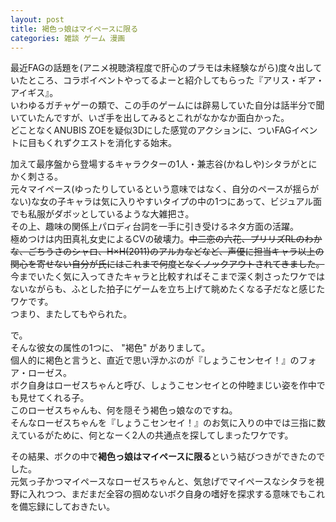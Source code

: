 ```yaml
---
layout: post
title: 褐色っ娘はマイペースに限る
categories: 雑談 ゲーム 漫画
---
```


最近FAGの話題を(アニメ視聴済程度で肝心のプラモは未経験ながら)度々出していたところ、コラボイベントやってるよーと紹介してもらった『アリス・ギア・アイギス』。  
いわゆるガチャゲーの類で、この手のゲームには辟易していた自分は話半分で聞いていたんですが、いざ手を出してみるとこれがなかなか面白かった。  
どことなくANUBIS ZOEを疑似3Dにした感覚のアクションに、ついFAGイベントに目もくれずクエストを消化する始末。

加えて最序盤から登場するキャラクターの1人・兼志谷(かねしや)シタラがとにかく刺さる。  
元々マイペース(ゆったりしているという意味ではなく、自分のペースが揺らがない)な女の子キャラは気に入りやすいタイプの中の1つにあって、ビジュアル面でも私服がダボッとしているような大雑把さ。  
その上、趣味の関係上パロディ台詞を一手に引き受けるネタ方面の活躍。  
極めつけは内田真礼女史によるCVの破壊力。~~中二恋の六花、プリリズRLのわかな、ごちうさのシャロ、H×H(2011)のアルカなどなど、声優に担当キャラ以上の関心を寄せない自分が氏にはこれまで何度となくノックアウトされてきました。~~  
今までいたく気に入ってきたキャラと比較すればそこまで深く刺さったワケではないながらも、ふとした拍子にゲームを立ち上げて眺めたくなる子だなと感じたワケです。  
つまり、またしてもやられた。

で。  
そんな彼女の属性の1つに、 "褐色" がありまして。  
個人的に褐色と言うと、直近で思い浮かぶのが『しょうこセンセイ！』のフォア・ローゼス。  
ボク自身はローゼスちゃんと呼び、しょうこセンセイとの仲睦まじい姿を作中でも見せてくれる子。  
このローゼスちゃんも、何を隠そう褐色っ娘なのですね。  
そんなローゼスちゃんを『しょうこセンセイ！』のお気に入りの中では三指に数えているがために、何となーく2人の共通点を探してしまったワケです。

その結果、ボクの中で**褐色っ娘はマイペースに限る**という結びつきができたのでした。  
元気っ子かつマイペースなローゼスちゃんと、気怠げでマイペースなシタラを視野に入れつつ、まだまだ全容の掴めないボク自身の嗜好を探求する意味でもこれを備忘録にしておきたい。
